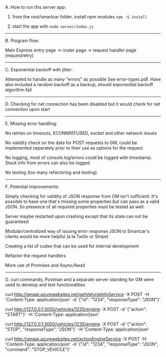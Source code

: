 A. How to run this server app:

1. from the root/smartcar folder, install npm modules
   `npm -S install`

2. start the app with `node server/index.js`

- - - - -

B. Program flow:

Main Express entry page -> router page -> request handler page (requestretry)

- - - - -

C. Exponential backoff with jitter:

Attempted to handle as many "errors" as possible  See error-types.pdf. Have also included a random backoff as a backup, should exponential backoff algorithm fail

- - - - -

D. Checking for net connection has been disabled but it would check for net connection upon start

- - - - -

E. Missing error handling:

No retries on timeouts, ECONNREFUSED, socket and other network issues

No validity check on the data for POST requests to GM, could be implemented separately prior to their use as options for the request

No logging, most of console.log/errors could be logged with timestamp.  Stack info from errors can also be logged

No testing (too many refactoring and testing)

- - - - -

F. Potential improvements:

Simply checking for validity of JSON response from GM isn't sufficient.  It's possible to have one that's missing some properties but can pass as a valid JSON.  So presence of all required properties must be tested as well.

Server maybe restarted upon crashing except that its state can not be guaranteed

Modular/centralized way of issuing error response JSON to Smartcar's clients would be more helpful (a la Twilio or Stripe)

Creating a list of codes that can be used for internal development

Refactor the request handlers

More use of Promises and Async/Await

- - - - -

G. curl commands, Postman and a separate server standing for GM were used to develop and test functionalities

curl http://gmapi.azurewebsites.net/getVehicleInfoService -X POST -H 'Content-Type: application/json'  -d '{"id": "1234", "responseType": "JSON"}'

curl http://127.0.0.1:3000/vehicles/1235/engine -X POST -d '{"action": "START"}' -H 'Content-Type: application/json'

curl http://127.0.0.1:3000/vehicles/1235/engine -X POST -d '{"action": "STOP", "responseType": "JSON"}' -H 'Content-Type: application/json'

curl http://gmapi.azurewebsites.net/actionEngineService -X POST -H 'Content-Type: application/json'  -d '{"id": "1234", "responseType": "JSON", "command": "STOP_VEHICLE"}'
